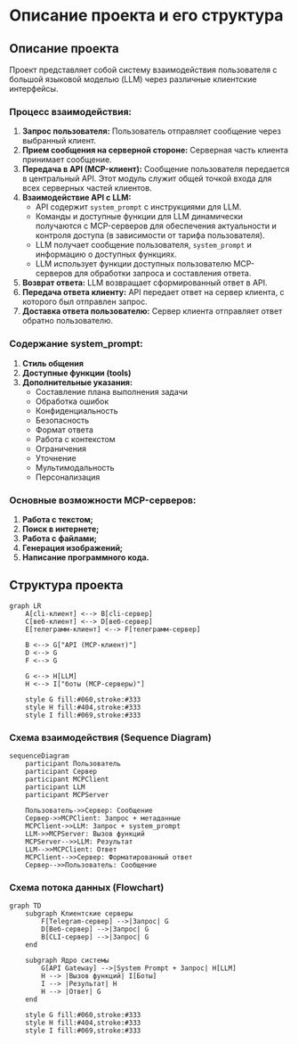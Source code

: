 # Описание проекта и его структура

## Описание проекта

Проект представляет собой систему взаимодействия пользователя с большой языковой моделью (LLM) через различные клиентские интерфейсы.

### Процесс взаимодействия:

1.  **Запрос пользователя:** Пользователь отправляет сообщение через выбранный клиент.
2.  **Прием сообщения на серверной стороне:** Серверная часть клиента принимает сообщение.
3.  **Передача в API (MCP-клиент):** Сообщение пользователя передается в центральный API. Этот модуль служит общей точкой входа для всех серверных частей клиентов.
4.  **Взаимодействие API с LLM:**
    *   API содержит `system_prompt` с инструкциями для LLM.
    *   Команды и доступные функции для LLM динамически получаются с MCP-серверов для обеспечения актуальности и контроля доступа (в зависимости от тарифа пользователя).
    *   LLM получает сообщение пользователя, `system_prompt` и информацию о доступных функциях.
    *   LLM использует функции доступных пользователю MCP-серверов для обработки запроса и составления ответа.
5.  **Возврат ответа:** LLM возвращает сформированный ответ в API.
6.  **Передача ответа клиенту:** API передает ответ на сервер клиента, с которого был отправлен запрос.
7.  **Доставка ответа пользователю:** Сервер клиента отправляет ответ обратно пользователю.

### Содержание system_prompt:
1.  **Стиль общения**
2.  **Доступные функции (tools)**
3.  **Дополнительные указания:**
    *   Составление плана выполнения задачи
    *   Обработка ошибок
    *   Конфиденциальность
    *   Безопасность
    *   Формат ответа
    *   Работа с контекстом
    *   Ограничения
    *   Уточнение
    *   Мультимодальность
    *   Персонализация

### Основные возможности MCP-серверов:
1.  **Работа с текстом;**
2.  **Поиск в интернете;**
3.  **Работа с файлами;**
4.  **Генерация изображений;**
5.  **Написание программного кода.**

## Структура проекта

```mermaid
graph LR
    A[cli-клиент] <--> B[cli-сервер]
    C[веб-клиент] <--> D[веб-сервер]
    E[телеграмм-клиент] <--> F[телеграмм-сервер]
    
    B <--> G["API (MCP-клиент)"]
    D <--> G
    F <--> G
    
    G <--> H[LLM]
    H <--> I["боты (MCP-серверы)"]
    
    style G fill:#060,stroke:#333
    style H fill:#404,stroke:#333
    style I fill:#069,stroke:#333
```

### Схема взаимодействия (Sequence Diagram)
```mermaid
sequenceDiagram
    participant Пользователь
    participant Сервер
    participant MCPClient
    participant LLM
    participant MCPServer
    
    Пользователь->>Сервер: Сообщение
    Сервер->>MCPClient: Запрос + метаданные
    MCPClient->>LLM: Запрос + system_prompt
    LLM->>MCPServer: Вызов функций
    MCPServer-->>LLM: Результат
    LLM-->>MCPClient: Ответ
    MCPClient-->>Сервер: Форматированный ответ
    Сервер-->>Пользователь: Сообщение
```

### Схема потока данных (Flowchart)
```mermaid
graph TD
    subgraph Клиентские серверы
        F[Telegram-сервер] -->|Запрос| G
        D[Веб-сервер] -->|Запрос| G
        B[CLI-сервер] -->|Запрос| G
    end
    
    subgraph Ядро системы
        G[API Gateway] -->|System Prompt + Запрос| H[LLM]
        H --> |Вызов функций| I[Боты]
        I --> |Результат| H
        H --> |Ответ| G
    end

    style G fill:#060,stroke:#333
    style H fill:#404,stroke:#333
    style I fill:#069,stroke:#333
```